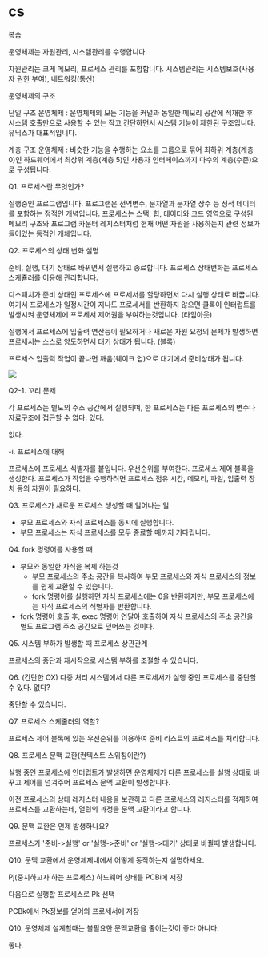 # cs

복습

운영체제는 자원관리, 시스템관리를 수행합니다.

자원관리는 크게 메모리, 프로세스 관리를 포함합니다. 시스템관리는 시스템보호(사용자 권한 부여), 네트워킹(통신) 

운영체제의 구조

단일 구조 운영체제 : 운영체제의 모든 기능을 커널과 동일한 메모리 공간에 적재한 후 시스템 호출만으로 사용할 수 있는 작고 간단하면서 시스템 기능이 제한된 구조입니다. 유닉스가 대표적입니다.

계층 구조 운영체제 : 비슷한 기능을 수행하는 요소를 그룹으로 묶어 최하위 계층(계층 0)인 하드웨어에서 최상위 계층(계층 5)인 사용자 인터페이스까지 다수의 계층(수준)으로 구성됩니다.

Q1. 프로세스란 무엇인가?

실행중인 프로그램입니다. 프로그램은 전역변수, 문자열과 문자열 상수 등 정적 데이터를 포함하는 정적인 개념입니다. 프로세스는 스택, 힙, 데이터와 코드 영역으로 구성된 메모리 구조와 프로그램 카운터 레지스터처럼 현재 어떤 자원을 사용하는지 관련 정보가 들어있는 동적인 개체입니다.



Q2. 프로세스의 상태 변화 설명

준비, 실행, 대기 상태로 바뀌면서 실행하고 종료합니다. 프로세스 상태변화는 프로세스 스케쥴러를 이용해 관리합니다.

디스패치가 준비 상태인 프로세스에 프로세서를 할당하면서 다시 실행 상태로 바꿉니다. 여기서 프로세스가 일정시간이 지나도 프로세서를 반환하지 않으면 클록이 인터럽트를 발생시켜 운영체제에 프로세서 제어권을 부여하는것입니다. (타임아웃)

실행에서 프로세스에 입출력 연산등이 필요하거나 새로운 자원 요청의 문제가 발생하면 프로세서는 스스로 양도하면서 대기 상태가 됩니다. (블록)

프로세스 입출력 작업이 끝나면 깨움(웨이크 업)으로 대기에서 준비상태가 됩니다.

![](https://blog.kakaocdn.net/dn/KzEt6/btqAgFbc2FS/ZSdCUojprhRfVQTFPlNKAK/img.png)

Q2-1. 꼬리 문제

각 프로세스는 별도의 주소 공간에서 실행되며, 한 프로세스는 다른 프로세스의 변수나 자료구조에 접근할 수 없다. 있다.

없다.

-i. 프로세스에 대해

프로세스에 프로세스 식별자를 붙입니다. 우선순위를 부여한다. 프로세스 제어 블록을 생성한다. 프로세스가 작업을 수행하려면 프로세스 점유 시간, 메모리, 파일, 입출력 장치 등의 자원이 필요하다.

Q3. 프로세스가 새로운 프로세스 생성할 때 일어나는 일

- 부모 프로세스와 자식 프로세스를 동시에 실행합니다.
- 부모 프로세스는 자식 프로세스를 모두 종료할 때까지 기다립니다.

Q4. fork 명령어를 사용할 때

- 부모와 동일한 자식을 복제 하는것
  - 부모 프로세스의 주소 공간을 복사하여 부모 프로세스와 자식 프로세스의 정보를 쉽게 교환할 수 있습니다.
  - fork 명령어를 실행하면 자식 프로세스에는 0을 반환하지만, 부모 프로세스에는 자식 프로세스의 식별자를 반환합니다.
- fork 명령어 호출 후, exec 명령어 연달아 호출하여 자식 프로세스의 주소 공간을 별도 프로그램 주소 공간으로 덮어쓰는 것이다.

Q5. 시스템 부하가 발생할 때 프로세스 상관관계

프로세스의 중단과 재시작으로 시스템 부하를 조절할 수 있습니다.



Q6. (간단한 OX) 다중 처리 시스템에서 다른 프로세서가 실행 중인 프로세스를 중단할 수 있다. 없다?

중단할 수 있습니다.



Q7. 프로세스 스케줄러의 역할?

프로세스 제어 블록에 있는 우선순위를 이용하여 준비 리스트의 프로세스를 처리합니다. 



Q8. 프로세스 문맥 교환(컨텍스트 스위칭이란?)

실행 중인 프로세스에 인터럽트가 발생하면 운영체제가 다른 프로세스를 실행 상태로 바꾸고 제어를 넘겨주어 프로세스 문맥 교환이 발생합니다.

이전 프로세스의 상태 레지스터 내용을 보관하고 다른 프로세스의 레지스터를 적재하여 프로세스를 교환하는데, 열련의 과정을 문맥 교환이라고 합니다.



Q9. 문맥 교환은 언제 발생하나요?

프로세스가 '준비->실행' or '실행->준비' or '실행->대기' 상태로 바뀔때 발생합니다.

Q10. 문맥 교환에서 운영체제내에서 어떻게 동작하는지 설명하세요.

Pj(중지하고자 하는 프로세스) 하드웨어 상태를 PCBi에 저장

다음으로 실행할 프로세스로 Pk 선택

PCBk에서 Pk정보를 얻어와 프로세서에 저장



Q10. 운영체제 설계할때는 불필요한 문맥교환을 줄이는것이 좋다 아니다.

좋다.

